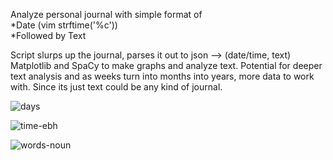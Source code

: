 Analyze personal journal with simple format of <br>
*Date (vim strftime('%c')) <br>
*Followed by Text<br>

Script slurps up the journal, parses it out to json --> (date/time, text)<br>
Matplotlib and SpaCy to make graphs and analyze text. Potential for deeper text analysis and as weeks turn into months into years, more data to work with. Since its just text could be any kind of journal.

![days](https://github.com/briggsreschke/vim-journal/assets/16325768/d069cb8e-e8e6-4cdb-9c2e-57bae14aef39)

![time-ebh](https://github.com/briggsreschke/vim-journal/assets/16325768/4c908734-d8af-448e-8f8f-d91a3a113691)

![words-noun](https://github.com/briggsreschke/vim-journal/assets/16325768/cb9d76e8-ff8e-4a26-8526-df181d4c3cd7)





